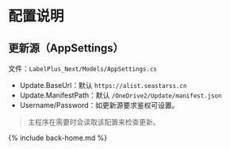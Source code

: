 # 配置说明

## 更新源（AppSettings）

文件：`LabelPlus_Next/Models/AppSettings.cs`

- Update.BaseUrl：默认 `https://alist.seastarss.cn`
- Update.ManifestPath：默认 `/OneDrive2/Update/manifest.json`
- Username/Password：如更新源要求鉴权可设置。

> 主程序在需要时会读取该配置来检查更新。

{% include back-home.md %}
